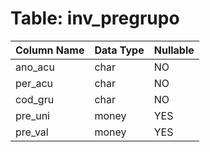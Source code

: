 # Table: inv_pregrupo

| Column Name | Data Type | Nullable |
|-------------|-----------|----------|
| ano_acu | char | NO |
| per_acu | char | NO |
| cod_gru | char | NO |
| pre_uni | money | YES |
| pre_val | money | YES |
